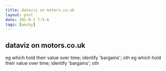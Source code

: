 ```yaml
---
title: dataviz on motors.co.uk 
layout: post
date: 201-0-1 T:5:6
tags: [wacky]
---
```

## dataviz on motors.co.uk 

eg which hold their value over time\; identify 'bargains'\; otheg which hold their value over time\; identify 'bargains'\; oth
